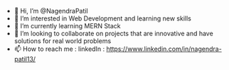 - 👋 Hi, I’m @NagendraPatil
- 👀 I’m interested in Web Development and learning new skills
- 🌱 I’m currently learning MERN Stack
- 💞️ I’m looking to collaborate on projects that are innovative and have solutions for real world problems
- 📫 How to reach me : linkedIn : https://www.linkedin.com/in/nagendra-patil13/

<!---
NagendraPatil/NagendraPatil is a ✨ special ✨ repository because its `README.md` (this file) appears on your GitHub profile.
You can click the Preview link to take a look at your changes.
--->
